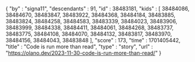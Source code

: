 {
  "by" : "signa11",
  "descendants" : 91,
  "id" : 38483181,
  "kids" : [ 38484086, 38484670, 38483847, 38483922, 38484368, 38484184, 38483885, 38483824, 38484258, 38484583, 38483339, 38484023, 38483906, 38483999, 38484338, 38484411, 38484061, 38484268, 38483737, 38483775, 38484108, 38484070, 38484132, 38483817, 38483970, 38484156, 38484043, 38483848 ],
  "score" : 173,
  "time" : 1701405442,
  "title" : "Code is run more than read",
  "type" : "story",
  "url" : "https://olano.dev/2023-11-30-code-is-run-more-than-read/"
}
